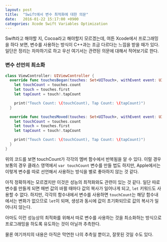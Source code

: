 ```yaml
---
layout: post
title:  "Swift에서 변수 최적화에 대한 의문"
date:   2016-01-22 15:17:00 +0900
categories: Xcode Swift Variables Optimization
---
```


Swift라고 해야할 지, Cocoa라고 해야할지 모르겠는데, 여튼 Xcode에서 프로그래밍을 하다 보면, 변수를 사용하는 방식이 C++과는 조금 다르다는 느낌을 받을 때가 있다. 일단은 정리는 차차하기로 하고 우선 여기서는 관련된 의문에 대해서 적어보기로 한다.


### 변수 선언의 최소화

```swift
class ViewController: UIViewController {
  override func touchesBegan(touches: Set<UITouch>, withEvent event: UIEvent?) {
    let touchCount = touches.count
    let touch = touches.first
    let tapCount = touch!.tapCount

    print("Touch Count: \(touchCount), Tap Count: \(tapCount)")
  }

  override func touchesMoved(touches: Set<UITouch>, withEvent event: UIEvent?) {
    let touchCount = touches.count
    let touch = touches.first
    let tapCount = touch!.tapCount

    print("Touch Count: \(touchCount), Tap Count: \(tapCount)")
  }
}
```

위의 코드를 보면 touchCount가 각각의 멤버 함수에서 반복됨을 알 수 있다. 이럴 경우 보통의 경우 클래스 영역에서 `var touchCount` 변수를 만들 법도 하지만, Apple에서는 이렇게 변수를 따로 선언해서 사용하는 방식을 별로 좋아하지 않는 것 같다.

아직 정확하게는 모르겠지만 이것은 성능의 최적화와도 관련이 있는 것 같다. 일단 따로 변수를 만들게 되면 매번 값의 바뀔 때마다 값의 복사가 일어나게 되고, `let` 키워드도 사용할 수 없다. 하지만, 각각의 함수내에서 변수를 사용하면 `touchCount`는 해당 함수내에서는 변화가 없으므로 `let`이 되며, 생성과 동시에 값이 초기화되므로 값의 복사가 일어나지 않는다.

아마도 이런 성능상의 최적화를 위해서 따로 변수를 사용하는 것을 최소화하는 방식으로 프로그래밍을 하도록 유도하는 것이 아닐까 추측한다.

물론 여기까지의 내용은 아직은 막연한 나의 추측일 뿐이고, 잘못된 것일 수도 있다.

